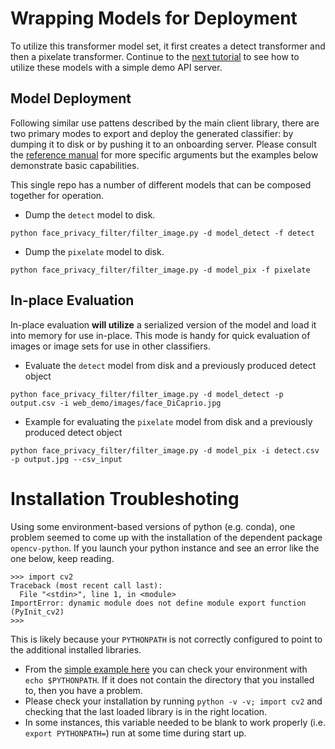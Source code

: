 # Wrapping Models for Deployment
To utilize this transformer model set, it first creates a detect transformer
and then a pixelate transformer.
Continue to the [next tutorial](lesson2.md)
to see how to utilize these models with a simple demo API server.


## Model Deployment
Following similar use pattens described by the main client library, there are
two primary modes to export and deploy the generated classifier: by dumping
it to disk or by pushing it to an onboarding server.  Please consult the
[reference manual](../image-classification.md#usage) for more specific arguments
but the examples below demonstrate basic capabilities.

This single repo has a number of different models that can be
composed together for operation.

* Dump the `detect` model to disk.
```
python face_privacy_filter/filter_image.py -d model_detect -f detect
```
* Dump the `pixelate` model to disk.
```
python face_privacy_filter/filter_image.py -d model_pix -f pixelate
```


## In-place Evaluation
In-place evaluation **will utilize** a serialized version of the model and load
it into memory for use in-place.  This mode is handy for quick
evaluation of images or image sets for use in other classifiers.

* Evaluate the `detect` model from disk and a previously produced detect object
```
python face_privacy_filter/filter_image.py -d model_detect -p output.csv -i web_demo/images/face_DiCaprio.jpg
```
* Example for evaluating the `pixelate` model from disk and a previously produced detect object
```
python face_privacy_filter/filter_image.py -d model_pix -i detect.csv -p output.jpg --csv_input
```


# Installation Troubleshoting
Using some environment-based versions of python (e.g. conda),
one problem seemed to come up with the installation of the dependent
package `opencv-python`.  If you launch your python instance and see
an error like the one below, keep reading.

```
>>> import cv2
Traceback (most recent call last):
  File "<stdin>", line 1, in <module>
ImportError: dynamic module does not define module export function (PyInit_cv2)
>>>
```

This is likely because your `PYTHONPATH` is not correctly configured to
point to the additional installed libraries.

* From the [simple example here](https://stackoverflow.com/a/42160595)
you can check your environment with `echo $PYTHONPATH`.  If it does not
contain the directory that you installed to, then you have a problem.
* Please check your installation by running `python -v -v; import cv2` and checking
that the last loaded library is in the right location.
* In some instances, this variable needed to be blank to work properly (i.e.
`export PYTHONPATH=`) run at some time during start up.

